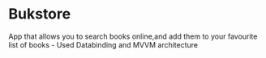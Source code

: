 # Bukstore
App that allows you to search books online,and add them to your favourite list of books - Used Databinding and MVVM architecture
